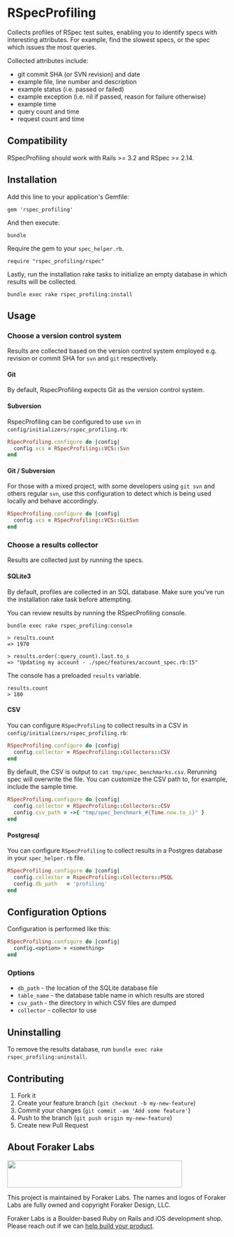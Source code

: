 # RSpecProfiling

Collects profiles of RSpec test suites, enabling you to identify specs
with interesting attributes. For example, find the slowest specs, or the
spec which issues the most queries.

Collected attributes include:
- git commit SHA (or SVN revision) and date
- example file, line number and description
- example status (i.e. passed or failed)
- example exception (i.e. nil if passed, reason for failure otherwise)
- example time
- query count and time
- request count and time

## Compatibility

RSpecProfiling should work with Rails >= 3.2 and RSpec >= 2.14.

## Installation

Add this line to your application's Gemfile:

```
gem 'rspec_profiling'
```

And then execute:

```
bundle
```

Require the gem to your `spec_helper.rb`.

```
require "rspec_profiling/rspec"
```

Lastly, run the installation rake tasks to initialize an empty database in
which results will be collected.

```
bundle exec rake rspec_profiling:install
```

## Usage

### Choose a version control system

Results are collected based on the version control system employed e.g. revision or commit SHA for `svn` and `git` respectively.

#### Git

By default, RspecProfiling expects Git as the version control system.

#### Subversion

RspecProfiling can be configured to use `svn` in `config/initializers/rspec_profiling.rb`:

```Ruby
RSpecProfiling.configure do |config|
  config.vcs = RSpecProfiling::VCS::Svn
end
```

#### Git / Subversion

For those with a mixed project, with some developers using `git svn` and others regular `svn`, use this configuration to detect which is being used locally and behave accordingly.

```Ruby
RSpecProfiling.configure do |config|
  config.vcs = RSpecProfiling::VCS::GitSvn
end
```

### Choose a results collector

Results are collected just by running the specs.

#### SQLite3

By default, profiles are collected in an SQL database. Make sure you've
run the installation rake task before attempting.

You can review results by running the RSpecProfiling console.

```
bundle exec rake rspec_profiling:console

> results.count
=> 1970

> results.order(:query_count).last.to_s
=> "Updating my account - ./spec/features/account_spec.rb:15"
```

The console has a preloaded `results` variable.

```
results.count
> 180
```

#### CSV

You can configure `RSpecProfiling` to collect results in a CSV in `config/initializers/rspec_profiling.rb`:

```Ruby
RSpecProfiling.configure do |config|
  config.collector = RSpecProfiling::Collectors::CSV
end
```

By default, the CSV is output to `cat tmp/spec_benchmarks.csv`.
Rerunning spec will overwrite the file. You can customize the CSV path
to, for example, include the sample time.

```Ruby
RSpecProfiling.configure do |config|
  config.collector = RSpecProfiling::Collectors::CSV
  config.csv_path = ->{ "tmp/spec_benchmark_#{Time.now.to_i}" }
end
```

#### Postgresql

You can configure `RSpecProfiling` to collect results in a Postgres database 
in your `spec_helper.rb` file.

```Ruby
RSpecProfiling.configure do |config|
  config.collector = RspecProfiling::Collectors::PSQL
  config.db_path   = 'profiling'
end
```

## Configuration Options

Configuration is performed like this:

```Ruby
RSpecProfiling.configure do |config|
  config.<option> = <something>
end
```

### Options

- `db_path` - the location of the SQLite database file
- `table_name` - the database table name in which results are stored
- `csv_path` - the directory in which CSV files are dumped
- `collector` - collector to use

## Uninstalling

To remove the results database, run `bundle exec rake rspec_profiling:uninstall`.

## Contributing

1. Fork it
2. Create your feature branch (`git checkout -b my-new-feature`)
3. Commit your changes (`git commit -am 'Add some feature'`)
4. Push to the branch (`git push origin my-new-feature`)
5. Create new Pull Request

## About Foraker Labs

<img src="http://assets.foraker.com/foraker_logo.png" width="400" height="62">

This project is maintained by Foraker Labs. The names and logos of Foraker Labs are fully owned and copyright Foraker Design, LLC.

Foraker Labs is a Boulder-based Ruby on Rails and iOS development shop. Please reach out if we can [help build your product](http://www.foraker.com).
